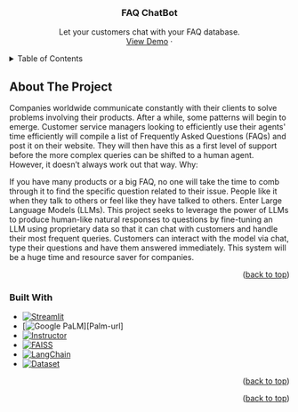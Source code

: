 <a id="readme-top"></a>
<!--
*** Thanks for checking out the Best-README-Template. If you have a suggestion
*** that would make this better, please fork the repo and create a pull request
*** or simply open an issue with the tag "enhancement".
*** Don't forget to give the project a star!
*** Thanks again! Now go create something AMAZING! :D
-->



<!-- PROJECT SHIELDS -->
<!--
*** I'm using markdown "reference style" links for readability.
*** Reference links are enclosed in brackets [ ] instead of parentheses ( ).
*** See the bottom of this document for the declaration of the reference variables
*** for contributors-url, forks-url, etc. This is an optional, concise syntax you may use.
*** https://www.markdownguide.org/basic-syntax/#reference-style-links
-->

<!-- PROJECT LOGO -->
<br />
<div align="center">
<!--   <a href="https://github.com/othneildrew/Best-README-Template">
    <img src="images/logo.png" alt="Logo" width="80" height="80">
  </a> -->

  <h3 align="center">FAQ ChatBot</h3>

  <p align="center">
    Let your customers chat with your FAQ database.
    <br />
<!--     <a href="https://github.com/othneildrew/Best-README-Template"><strong>Explore the docs »</strong></a>
    <br />
    <br /> -->
    <a href="https://faqchatbot-ubhte9rgf37gs8tmetuj8k.streamlit.app/">View Demo</a>
    ·
<!--     <a href="https://github.com/othneildrew/Best-README-Template/issues/new?labels=bug&template=bug-report---.md">Report Bug</a>
    ·
    <a href="https://github.com/othneildrew/Best-README-Template/issues/new?labels=enhancement&template=feature-request---.md">Request Feature</a>
  </p> -->
</div>



<!-- TABLE OF CONTENTS -->
<details>
  <summary>Table of Contents</summary>
  <ol>
    <li>
      <a href="#about-the-project">About The Project</a>
      <ul>
        <li><a href="#built-with">Built With</a></li>
      </ul>
    </li>
    <li><a href="#usage">Usage</a></li>
    <li><a href="#roadmap">Roadmap</a></li>
    <li><a href="#license">License</a></li>
    <li><a href="#contact">Contact</a></li>
    <li><a href="#acknowledgments">Acknowledgments</a></li>
  </ol>
</details>



<!-- ABOUT THE PROJECT -->
## About The Project

Companies worldwide communicate constantly with their clients to solve problems involving their products. After a while, some patterns will begin to emerge.
Customer service managers looking to efficiently use their agents' time efficiently will compile a list of Frequently Asked Questions (FAQs) and post it on their website. 
They will then have this as a first level of support before the more complex queries can be shifted to a human agent. However, it doesn’t always work out that way. Why:

If you have many products or a big FAQ, no one will take the time to comb through it to find the specific question related to their issue.
People like it when they talk to others or feel like they have talked to others. Enter Large Language Models (LLMs). This project seeks to leverage the power of LLMs
to produce human-like natural responses to questions by fine-tuning an LLM using proprietary data so that it can chat with customers and handle their most frequent queries.
Customers can interact with the model via chat, type their questions and have them answered immediately. This system will be a huge time and resource saver for companies.

<p align="right">(<a href="#readme-top">back to top</a>)</p>



### Built With

* [![Streamlit][Streamlit.js]][Streamlit-url]
* [![Google PaLM][Palm.js]][Palm-url]
* [![Instructor][Instructor.js]][Instructor-url]
* [![FAISS][FAISS.io]][FAISS-url]
* [![LangChain][LangChain.dev]][LangChain-url]
* [![Dataset][dataset.com]][Dataset-url]

<p align="right">(<a href="#readme-top">back to top</a>)</p>

<p align="right">(<a href="#readme-top">back to top</a>)</p>

<!-- MARKDOWN LINKS & IMAGES -->
<!-- https://www.markdownguide.org/basic-syntax/#reference-style-links -->
[contributors-shield]: https://img.shields.io/github/contributors/othneildrew/Best-README-Template.svg?style=for-the-badge
[contributors-url]: https://github.com/othneildrew/Best-README-Template/graphs/contributors
[forks-shield]: https://img.shields.io/github/forks/othneildrew/Best-README-Template.svg?style=for-the-badge
[forks-url]: https://github.com/othneildrew/Best-README-Template/network/members
[stars-shield]: https://img.shields.io/github/stars/othneildrew/Best-README-Template.svg?style=for-the-badge
[stars-url]: https://github.com/othneildrew/Best-README-Template/stargazers
[issues-shield]: https://img.shields.io/github/issues/othneildrew/Best-README-Template.svg?style=for-the-badge
[issues-url]: https://github.com/othneildrew/Best-README-Template/issues
[license-shield]: https://img.shields.io/github/license/othneildrew/Best-README-Template.svg?style=for-the-badge
[license-url]: https://github.com/othneildrew/Best-README-Template/blob/master/LICENSE.txt
[linkedin-shield]: https://img.shields.io/badge/-LinkedIn-black.svg?style=for-the-badge&logo=linkedin&colorB=555
[linkedin-url]: https://linkedin.com/in/othneildrew
[product-screenshot]: images/screenshot.png
[Streamlit.js]: https://img.shields.io/badge/Streamlit-8A2BE2
[Streamlit-url]: https://streamlit.io/
[Palm.js]: https://img.shields.io/badge/Google%20PaLM-61DAFB
[React-url]: https://ai.google/discover/palm2/
[Instructor.js]: https://img.shields.io/badge/Instructor%20Embeddings-4FC08D
[Instructor-url]: https://instructor-embedding.github.io/
[FAISS.io]: https://img.shields.io/badge/FAISS-61DAFB
[FAISS-url]: https://engineering.fb.com/2017/03/29/data-infrastructure/faiss-a-library-for-efficient-similarity-search/
[LangChain.dev]: https://img.shields.io/badge/Svelte-4A4A55?style=for-the-badge&logo=svelte&logoColor=FF3E00
[LangChain-url]: https://www.langchain.com/
[Dataset.com]: https://img.shields.io/badge/Dataset-8A2BE2
[Dataset-url]: https://huggingface.co/datasets/clips/mfaq
[Bootstrap.com]: https://img.shields.io/badge/Bootstrap-563D7C?style=for-the-badge&logo=bootstrap&logoColor=white
[Bootstrap-url]: https://getbootstrap.com
[JQuery.com]: https://img.shields.io/badge/jQuery-0769AD?style=for-the-badge&logo=jquery&logoColor=white
[JQuery-url]: https://jquery.com 
